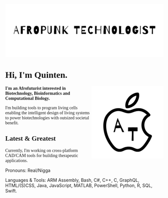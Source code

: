 ![Afropunk Technologist](https://github.com/AfropunkTechnologist/AfropunkTechnologist/blob/master/assets/images/afropunk-technologist.png)

<h1 style="font-family: 'Lora'">Hi, I'm Quinten.</h1>
<img src="https://github.com/AfropunkTechnologist/AfropunkTechnologist/blob/master/assets/images/afropunk-logo.png" align="right" width="230">
<p style="font-family: 'Poppins'"><strong>I'm an Afrofuturist interested in Biotechnology, Bioinformatics and Computational Biology.</strong></p>
<p style="font-family: 'Poppins'">I'm building tools to program living cells enabling the intelligent design of living systems to power 
biotechnologies with outsized societal benefit.

<h2 class="heading-section" style="font-family: 'Poppins; font-size: 14vw; font-weight:900'"><strong>Latest &</strong> <span style="font-family: 'Lora'">Greatest</span></h2>
<p style="font-family: 'Poppins'">
Currently, I'm working on cross-platform CAD/CAM tools for building therapeutic applications.  

Pronouns: Real/Nigga

Languages & Tools: ARM Assembly, Bash, C#, C++, C, GraphQL, HTML/(S)CSS, Java,
JavaScript, MATLAB, PowerShell, Python, R, SQL, Swift.
</p>


